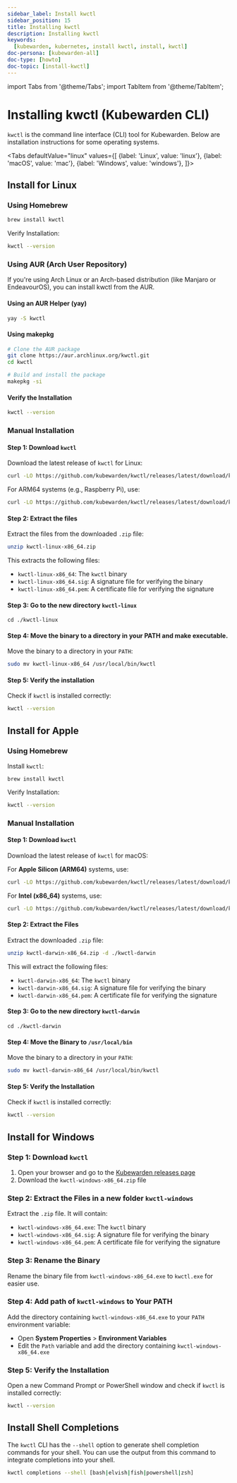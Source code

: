 ```yaml
---
sidebar_label: Install kwctl
sidebar_position: 15
title: Installing kwctl
description: Installing kwctl
keywords:
  [kubewarden, kubernetes, install kwctl, install, kwctl]
doc-persona: [kubewarden-all]
doc-type: [howto]
doc-topic: [install-kwctl]
---
```


<head>
  <link rel="canonical" href="https://docs.kubewarden.io/howtos/install-kwctl"/>
</head>

import Tabs from '@theme/Tabs';
import TabItem from '@theme/TabItem';

# Installing kwctl (Kubewarden CLI)

`kwctl` is the command line interface (CLI) tool for Kubewarden. Below are installation instructions for some operating systems.

<Tabs
  defaultValue="linux"
  values={[
    {label: 'Linux', value: 'linux'},
    {label: 'macOS', value: 'mac'},
    {label: 'Windows', value: 'windows'},
  ]}>
<TabItem value="linux">

## Install for Linux

### Using Homebrew 
```bash
brew install kwctl
```

Verify Installation:
```bash
kwctl --version
```

### Using AUR (Arch User Repository)

If you're using Arch Linux or an Arch-based distribution (like Manjaro or EndeavourOS), you can install kwctl from the AUR.

#### Using an AUR Helper (yay)
```bash
yay -S kwctl
```

#### Using makepkg
```bash
# Clone the AUR package
git clone https://aur.archlinux.org/kwctl.git
cd kwctl

# Build and install the package
makepkg -si
```

#### Verify the Installation
```bash
kwctl --version
```

### Manual Installation

#### Step 1: Download `kwctl`
Download the latest release of `kwctl` for Linux:
```bash
curl -LO https://github.com/kubewarden/kwctl/releases/latest/download/kwctl-linux-x86_64.zip
```

For ARM64 systems (e.g., Raspberry Pi), use:
```bash
curl -LO https://github.com/kubewarden/kwctl/releases/latest/download/kwctl-linux-aarch64.zip
```

#### Step 2: Extract the files
Extract the files from the downloaded `.zip` file:
```bash
unzip kwctl-linux-x86_64.zip
```

This extracts the following files:

- `kwctl-linux-x86_64`: The `kwctl` binary
- `kwctl-linux-x86_64.sig`: A signature file for verifying the binary
- `kwctl-linux-x86_64.pem`: A certificate file for verifying the signature

#### Step 3: Go to the new directory `kwctl-linux`
```shell
cd ./kwctl-linux
```
#### Step 4: Move the binary to a directory in your PATH and make executable.
Move the binary to a directory in your `PATH`:
```bash
sudo mv kwctl-linux-x86_64 /usr/local/bin/kwctl
```

#### Step 5: Verify the installation
Check if `kwctl` is installed correctly:
```bash
kwctl --version
```

</TabItem>
<TabItem value="mac">

## Install for Apple

### Using Homebrew 
Install `kwctl`:
```shell
brew install kwctl
```

Verify Installation:
```bash
kwctl --version
```

### Manual Installation

#### Step 1: Download `kwctl`
Download the latest release of `kwctl` for macOS:


For **Apple Silicon (ARM64)** systems, use:
```bash
curl -LO https://github.com/kubewarden/kwctl/releases/latest/download/kwctl-darwin-aarch64.zip
```

For **Intel (x86_64)** systems, use:

```bash
curl -LO https://github.com/kubewarden/kwctl/releases/latest/download/kwctl-darwin-x86_64.zip
```


#### Step 2: Extract the Files
Extract the downloaded `.zip` file:
```bash
unzip kwctl-darwin-x86_64.zip -d ./kwctl-darwin
```

This will extract the following files:
- `kwctl-darwin-x86_64`: The `kwctl` binary
- `kwctl-darwin-x86_64.sig`: A signature file for verifying the binary
- `kwctl-darwin-x86_64.pem`: A certificate file for verifying the signature

#### Step 3: Go to the new directory `kwctl-darwin`
```shell
cd ./kwctl-darwin
```

#### Step 4: Move the Binary to `/usr/local/bin`
Move the binary to a directory in your `PATH`:
```bash
sudo mv kwctl-darwin-x86_64 /usr/local/bin/kwctl
```

#### Step 5: Verify the Installation
Check if `kwctl` is installed correctly:
```bash
kwctl --version
```

</TabItem>
<TabItem value="windows">

## Install for Windows

### Step 1: Download `kwctl`
1. Open your browser and go to the [Kubewarden releases page](https://github.com/kubewarden/kwctl/releases/latest)
2. Download the `kwctl-windows-x86_64.zip` file

### Step 2: Extract the Files in a new folder `kwctl-windows`
Extract the `.zip` file. It will contain:
- `kwctl-windows-x86_64.exe`: The `kwctl` binary
- `kwctl-windows-x86_64.sig`: A signature file for verifying the binary
- `kwctl-windows-x86_64.pem`: A certificate file for verifying the signature

### Step 3: Rename the Binary
Rename the binary file from `kwctl-windows-x86_64.exe` to `kwctl.exe` for easier use.

### Step 4: Add path of `kwctl-windows` to Your PATH
Add the directory containing `kwctl-windows-x86_64.exe` to your `PATH` environment variable:
- Open **System Properties** > **Environment Variables**
- Edit the `Path` variable and add the directory containing `kwctl-windows-x86_64.exe`

### Step 5: Verify the Installation
Open a new Command Prompt or PowerShell window and check if `kwctl` is installed correctly:
```cmd
kwctl --version
```

</TabItem>
</Tabs>

## Install Shell Completions

The `kwctl` CLI has the `--shell` option to generate shell completion commands for your shell. You can use the output from this command to integrate completions into your shell.

```bash
kwctl completions --shell [bash|elvish|fish|powershell|zsh]
```